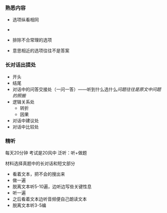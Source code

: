 ### 熟悉内容
- 选项纵看相同
- 




- 排除不合常理的选项
- 意思相近的选项往往不是答案



### 长对话出提处
- 开头
- 结尾
- 对话中的问答交接处（一问一答）——听到什么选什么*问题往往是原文中问题的照搬*
- 逻辑关系处
    - 转折
    - 因果
- 对话中建议处
- 对话中比较处


### 精听
每天20分钟
考试是20风中
泛听：听+做题

材料选择真题中的长对话和短文部分
- 看着文本，把不会的搜出来
- 做一遍
- 脱离文本听5-10遍，边听边写些关键性息
- 听一遍
- 之后看着文本边听音频便自己朗读文本
- 脱离文本听3-5编
